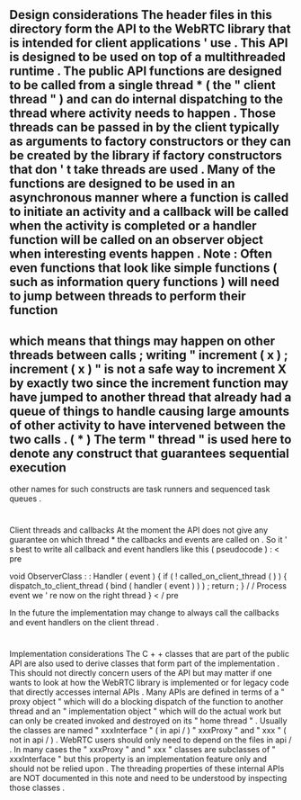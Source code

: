 #
Design
considerations
The
header
files
in
this
directory
form
the
API
to
the
WebRTC
library
that
is
intended
for
client
applications
'
use
.
This
API
is
designed
to
be
used
on
top
of
a
multithreaded
runtime
.
The
public
API
functions
are
designed
to
be
called
from
a
single
thread
*
(
the
"
client
thread
"
)
and
can
do
internal
dispatching
to
the
thread
where
activity
needs
to
happen
.
Those
threads
can
be
passed
in
by
the
client
typically
as
arguments
to
factory
constructors
or
they
can
be
created
by
the
library
if
factory
constructors
that
don
'
t
take
threads
are
used
.
Many
of
the
functions
are
designed
to
be
used
in
an
asynchronous
manner
where
a
function
is
called
to
initiate
an
activity
and
a
callback
will
be
called
when
the
activity
is
completed
or
a
handler
function
will
be
called
on
an
observer
object
when
interesting
events
happen
.
Note
:
Often
even
functions
that
look
like
simple
functions
(
such
as
information
query
functions
)
will
need
to
jump
between
threads
to
perform
their
function
-
which
means
that
things
may
happen
on
other
threads
between
calls
;
writing
"
increment
(
x
)
;
increment
(
x
)
"
is
not
a
safe
way
to
increment
X
by
exactly
two
since
the
increment
function
may
have
jumped
to
another
thread
that
already
had
a
queue
of
things
to
handle
causing
large
amounts
of
other
activity
to
have
intervened
between
the
two
calls
.
(
*
)
The
term
"
thread
"
is
used
here
to
denote
any
construct
that
guarantees
sequential
execution
-
other
names
for
such
constructs
are
task
runners
and
sequenced
task
queues
.
#
Client
threads
and
callbacks
At
the
moment
the
API
does
not
give
any
guarantee
on
which
thread
*
the
callbacks
and
events
are
called
on
.
So
it
'
s
best
to
write
all
callback
and
event
handlers
like
this
(
pseudocode
)
:
<
pre
>
void
ObserverClass
:
:
Handler
(
event
)
{
if
(
!
called_on_client_thread
(
)
)
{
dispatch_to_client_thread
(
bind
(
handler
(
event
)
)
)
;
return
;
}
/
/
Process
event
we
'
re
now
on
the
right
thread
}
<
/
pre
>
In
the
future
the
implementation
may
change
to
always
call
the
callbacks
and
event
handlers
on
the
client
thread
.
#
Implementation
considerations
The
C
+
+
classes
that
are
part
of
the
public
API
are
also
used
to
derive
classes
that
form
part
of
the
implementation
.
This
should
not
directly
concern
users
of
the
API
but
may
matter
if
one
wants
to
look
at
how
the
WebRTC
library
is
implemented
or
for
legacy
code
that
directly
accesses
internal
APIs
.
Many
APIs
are
defined
in
terms
of
a
"
proxy
object
"
which
will
do
a
blocking
dispatch
of
the
function
to
another
thread
and
an
"
implementation
object
"
which
will
do
the
actual
work
but
can
only
be
created
invoked
and
destroyed
on
its
"
home
thread
"
.
Usually
the
classes
are
named
"
xxxInterface
"
(
in
api
/
)
"
xxxProxy
"
and
"
xxx
"
(
not
in
api
/
)
.
WebRTC
users
should
only
need
to
depend
on
the
files
in
api
/
.
In
many
cases
the
"
xxxProxy
"
and
"
xxx
"
classes
are
subclasses
of
"
xxxInterface
"
but
this
property
is
an
implementation
feature
only
and
should
not
be
relied
upon
.
The
threading
properties
of
these
internal
APIs
are
NOT
documented
in
this
note
and
need
to
be
understood
by
inspecting
those
classes
.
